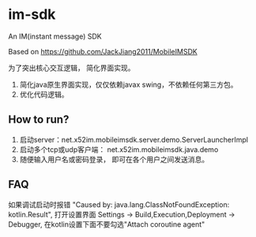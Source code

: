 # im-sdk
An IM(instant message) SDK

Based on https://github.com/JackJiang2011/MobileIMSDK

为了突出核心交互逻辑， 简化界面实现。
1. 简化java原生界面实现，仅仅依赖javax swing，不依赖任何第三方包。
2. 优化代码逻辑。

## How to run?
1. 启动server：net.x52im.mobileimsdk.server.demo.ServerLauncherImpl
2. 启动多个tcp或udp客户端： net.x52im.mobileimsdk.java.demo
3. 随便输入用户名或密码登录， 即可在各个用户之间发送消息。

## FAQ
如果调试启动时报错 "Caused by: java.lang.ClassNotFoundException: kotlin.Result",
打开设置界面 Settings -> Build,Execution,Deployment -> Debugger, 在kotlin设置下面不要勾选"Attach coroutine agent"